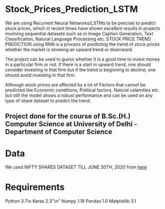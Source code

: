 # Stock_Prices_Prediction_LSTM
We are using Recurrent Neural Networks(LSTMs to be precise) to predict stock prices, which in recent times have shown excellent results in projects involving sequential datasets such as in Image Caption Generation, Text Classification, Natural Language Processing etc. STOCK PRICE TREND PREDICTION using RNN is a process of predicting the trend of stock prices whether the market is showing an upward trend or downward. 

The project can be used to guess whether it is a good time to invest money in a particular firm or not. If there is a start in upward trend, one should consider investing in that firm but if the trend is beginning to decline, one should avoid investing in that firm.

Although stock prices are affected by a lot of Factors that cannot be predicted like Economic conditions, Political factors, Natural calamities etc. but still the model shows a robust performance and can be used on any type of share dataset to predict the trend.  

## Project done for the course of B.Sc.(H.) Computer Science at University of Delhi - Department of Computer Science
# Data
We used NIFTY SHARES DATASET TILL JUNE 30TH, 2020 from [here](https://www.kaggle.com/rohanrao/nifty50-stock-market-data?select=INDUSINDBK.csv)

# Requirements
Python 3.7\n
Keras 2.3"\n"
Numpy 1.18
Pandas 1.0
Matplotlib 3.1

